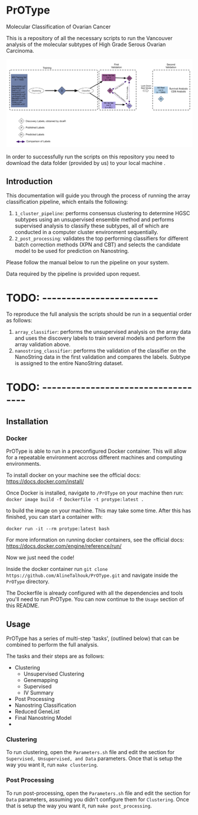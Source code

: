 # PrOType

Molecular Classification of Ovarian Cancer

This is a repository of all the necessary scripts to run the Vancouver analysis of the molecular subtypes of High Grade Serous Ovarian Carcinoma. 

![Caption for the picture.](assets/studyDesign.png)

In order to successfully run the scripts on this repository you need to download the data folder (provided by us) to your local machine .

## Introduction

This documentation will guide you through the process of running the array classification pipeline, which entails the following:

1. `1_cluster_pipeline`: performs consensus clustering to determine HGSC subtypes using an unsupervised ensemble  method and performs supervised analysis to classify these subtypes, all of which are conducted in a computer cluster environment sequentially. 
2. `2_post_processing`: validates the top performing classifiers for different batch correction methods (XPN and CBT) and selects the candidate model to be used for prediction on Nanostring.

Please follow the manual below to run the pipeline on your system.

Data required by the pipeline is provided upon request.

# TODO: ------------------------

To reproduce the full analysis the scripts should be run in a sequential order as follows:

1. `array_classifier`: performs the unsupervised analysis on the array data and uses the discovery labels to train several models and perform the array validation above.
2. `nanostring_classifier`: performs the validation of the classifier on the NanoString data in the first validation and compares the labels. Subtype is assigned to the entire NanoString dataset.

# TODO: -----------------------------------

## Installation

### Docker

PrOType is able to run in a preconfigured Docker container.  This will allow for a repeatable environment accross different machines and computing environments.



To install docker on your machine see the official docs: https://docs.docker.com/install/



Once Docker is installed, navigate to `/PrOType` on your machine then run: `docker image build -f Dockerfile -t protype:latest .` 

to build the image on your machine.  This may take some time.  After this has finished, you can start a container with:

`docker run -it --rm protype:latest bash` 

For more information on running docker containers, see the official docs: https://docs.docker.com/engine/reference/run/

Now we just need the code!

Inside the docker container run `git clone https://github.com/AlineTalhouk/PrOType.git` and navigate inside the `PrOType` directory.



The Dockerfile is already configured with all the dependencies and tools you'll need to run PrOType.  You can now continue to the `Usage` section of this README.



## Usage

PrOType has a series of multi-step 'tasks',  (outlined below) that can be combined to perform the full analysis.



The tasks and their steps are as follows:

- Clustering
  - Unsupervised Clustering
  - Genemapping
  - Supervised
  - IV Summary
- Post Processing
- Nanostring Classification
- Reduced GeneList
- Final Nanostring Model
- 

### Clustering

To run clustering, open the `Parameters.sh` file and edit the section for `Supervised, Unsupervised, and Data` parameters.  Once that is setup the way you want it, run `make clustering`.



### Post Processing

To run post-processing, open the `Parameters.sh` file and edit the section for ` Data` parameters, assuming you didn't configure them for `Clustering`. Once that is setup the way you want it, run `make post_processing`.
